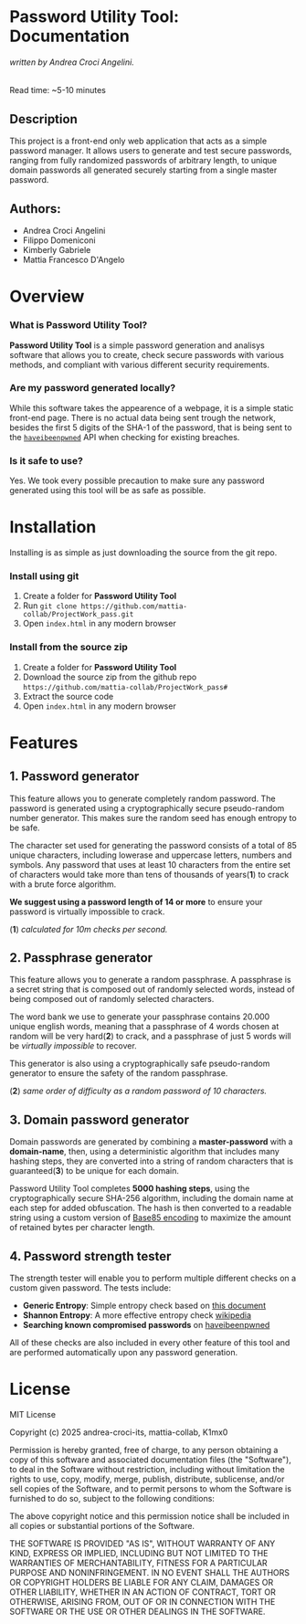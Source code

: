 # Password Utility Tool: Documentation

###### written by Andrea Croci Angelini.

Read time: ~5-10 minutes

## Description

This project is a front-end only web application that acts as a simple 
password manager. It allows users to generate and test secure passwords, 
ranging from fully randomized passwords of arbitrary length, to unique 
domain passwords all generated securely starting from a single master 
password.

## Authors:

- Andrea Croci Angelini
- Filippo Domeniconi
- Kimberly Gabriele
- Mattia Francesco D'Angelo

# Overview

### What is **Password Utility Tool**?

**Password Utility Tool** is a simple password generation and analisys software
that allows you to create, check secure passwords with various methods, and
compliant with various different security requirements.

### Are my password generated **locally**?

While this software takes the appearence of a webpage, it is a simple static
front-end page. There is no actual data being sent trough the network, besides
the first 5 digits of the SHA-1 of the password, that is being sent to the
[`haveibeenpwned`](https://haveibeenpwned.com/) API when checking for
existing breaches.

### Is it safe to use?

Yes. We took every possible precaution to make sure any password generated
using this tool will be as safe as possible.

# Installation

Installing is as simple as just downloading the source from the git repo.

### Install using git

1. Create a folder for **Password Utility Tool**
2. Run `git clone https://github.com/mattia-collab/ProjectWork_pass.git`
3. Open `index.html` in any modern browser

### Install from the source zip

1. Create a folder for **Password Utility Tool**
2. Download the source zip from the github repo
   `https://github.com/mattia-collab/ProjectWork_pass#`
3. Extract the source code
4. Open `index.html` in any modern browser

# Features

## 1. Password generator

This feature allows you to generate completely random password. The password
is generated using a cryptographically secure pseudo-random number generator.
This makes sure the random seed has enough entropy to be safe.

The character set used for generating the password consists of a total of
85 unique characters, including lowerase and uppercase letters, numbers
and symbols.
Any password that uses at least 10 characters from the entire set of
characters would take more than tens of thousands of years(**1**) to crack
with a brute force algorithm.

**We suggest using a password length of 14 or more** to ensure your password
is virtually impossible to crack.

(**1**) _calculated for 10m checks per second._

## 2. Passphrase generator

This feature allows you to generate a random passphrase. A passphrase is a
secret string that is composed out of randomly selected words, instead of
being composed out of randomly selected characters.

The word bank we use to generate your passphrase contains 20.000 unique
english words, meaning that a passphrase of 4 words chosen at random will
be very hard(**2**) to crack, and a passphrase of just 5 words will be
_virtually impossible_ to recover.

This generator is also using a cryptographically safe pseudo-random generator
to ensure the safety of the random passphrase.

(**2**) _same order of difficulty as a random password of 10 characters._

## 3. Domain password generator

Domain passwords are generated by combining a **master-password** with a
**domain-name**, then, using a deterministic algorithm that includes many
hashing steps, they are converted into a string of random characters that
is guaranteed(**3**) to be unique for each domain.

Password Utility Tool completes **5000 hashing steps**, using the
cryptographically secure SHA-256 algorithm, including the domain name at
each step for added obfuscation.
The hash is then converted to a readable string using a custom version of
[Base85 encoding](https://en.wikipedia.org/wiki/Ascii85) to maximize the
amount of retained bytes per character length.

## 4. Password strength tester

The strength tester will enable you to perform multiple different checks
on a custom given password. The tests include:

- **Generic Entropy**: Simple entropy check based on
  [this document](https://github.com/dluppoli/EntropiaPassword/blob/main/README.md)
- **Shannon Entropy**: A more effective entropy check
  [wikipedia](<https://en.wikipedia.org/wiki/Entropy_(information_theory)>)
- **Searching known compromised passwords** on
  [haveibeenpwned](https://haveibeenpwned.com/API/v3)

All of these checks are also included in every other feature of this tool
and are performed automatically upon any password generation.

# License

MIT License

Copyright (c) 2025 andrea-croci-its, mattia-collab, K1mx0

Permission is hereby granted, free of charge, to any person obtaining a copy
of this software and associated documentation files (the "Software"), to deal
in the Software without restriction, including without limitation the rights
to use, copy, modify, merge, publish, distribute, sublicense, and/or sell
copies of the Software, and to permit persons to whom the Software is
furnished to do so, subject to the following conditions:

The above copyright notice and this permission notice shall be included in all
copies or substantial portions of the Software.

THE SOFTWARE IS PROVIDED "AS IS", WITHOUT WARRANTY OF ANY KIND, EXPRESS OR
IMPLIED, INCLUDING BUT NOT LIMITED TO THE WARRANTIES OF MERCHANTABILITY,
FITNESS FOR A PARTICULAR PURPOSE AND NONINFRINGEMENT. IN NO EVENT SHALL THE
AUTHORS OR COPYRIGHT HOLDERS BE LIABLE FOR ANY CLAIM, DAMAGES OR OTHER
LIABILITY, WHETHER IN AN ACTION OF CONTRACT, TORT OR OTHERWISE, ARISING FROM,
OUT OF OR IN CONNECTION WITH THE SOFTWARE OR THE USE OR OTHER DEALINGS IN THE
SOFTWARE.
